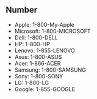## Number
- Apple: 1-800-My-Apple
- Microsoft: 1-800-MICROSOFT
- Dell: 1-800-DELL
- HP: 1-800-HP
- Lenovo: 1-855-LENOVO
- Asus: 1-800-ASUS
- Acer: 1-866-ACER
- Samsung: 1-800-SAMSUNG
- Sony: 1-800-SONY
- LG: 1-800-LG
- Google: 1-855-GOOGLE

